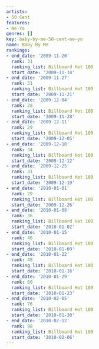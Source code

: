 ```yaml
---
artists:
- 50 Cent
features:
- Ne-Yo
genres: []
key: baby-by-me-50-cent-ne-yo
name: Baby By Me
rankings:
- end_date: '2009-11-20'
  rank: 31
  ranking_list: Billboard Hot 100
  start_date: '2009-11-14'
- end_date: '2009-11-27'
  rank: 31
  ranking_list: Billboard Hot 100
  start_date: '2009-11-21'
- end_date: '2009-12-04'
  rank: 28
  ranking_list: Billboard Hot 100
  start_date: '2009-11-28'
- end_date: '2009-12-11'
  rank: 29
  ranking_list: Billboard Hot 100
  start_date: '2009-12-05'
- end_date: '2009-12-18'
  rank: 34
  ranking_list: Billboard Hot 100
  start_date: '2009-12-12'
- end_date: '2009-12-25'
  rank: 31
  ranking_list: Billboard Hot 100
  start_date: '2009-12-19'
- end_date: '2010-01-01'
  rank: 29
  ranking_list: Billboard Hot 100
  start_date: '2009-12-26'
- end_date: '2010-01-08'
  rank: 36
  ranking_list: Billboard Hot 100
  start_date: '2010-01-02'
- end_date: '2010-01-15'
  rank: 46
  ranking_list: Billboard Hot 100
  start_date: '2010-01-09'
- end_date: '2010-01-22'
  rank: 48
  ranking_list: Billboard Hot 100
  start_date: '2010-01-16'
- end_date: '2010-01-29'
  rank: 60
  ranking_list: Billboard Hot 100
  start_date: '2010-01-23'
- end_date: '2010-02-05'
  rank: 76
  ranking_list: Billboard Hot 100
  start_date: '2010-01-30'
- end_date: '2010-02-12'
  rank: 98
  ranking_list: Billboard Hot 100
  start_date: '2010-02-06'
---
```


